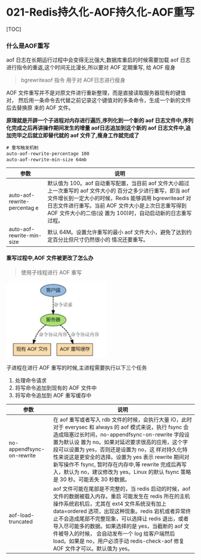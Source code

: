 # 021-Redis持久化-AOF持久化-AOF重写

[TOC]

### 什么是AOF重写

aof 日志在长期运行过程中会变得无比强大,数据库重启的时候需要加载 aof 日志进行指令的重返,这个时间无比漫长,所以要对 AOF 定期重写, 给 AOF 瘦身

> bgrewriteaof 指令 用于对 AOF日志进行瘦身

AOF 文件重写并不是对原文件进行重新整理，而是直接读取服务器现有的键值对， 然后用一条命令去代替之前记录这个键值对的多条命令，生成一个新的文件后去替换原 来的 AOF 文件。

**原理就是开辟一个子进程对内存进行遍历,序列化到一个新的 aof 日志文件中,序列化完成之后再讲操作期间发生的增量 aof日志追加到这个新的 aof 日志文件中,追加完毕之后就立即替代就的 aof 文件了,瘦身工作就完成了**

```
# 重写触发机制 
auto-aof-rewrite-percentage 100 
auto-aof-rewrite-min-size 64mb
```

| 参数                         | 说明                                                         |
| ---------------------------- | ------------------------------------------------------------ |
| auto-aof-rewrite-percentag e | 默认值为 100。aof 自动重写配置，当目前 aof 文件大小超过上一次重写的 aof 文件大小的 百分之多少进行重写，即当 aof 文件增长到一定大小的时候，Redis 能够调用 bgrewriteaof 对日志文件进行重写。当前 AOF 文件大小是上次日志重写得到 AOF 文件大小的二倍(设 置为 100)时，自动启动新的日志重写过程。 |
| auto-aof-rewrite-min-size    | 默认 64M。设置允许重写的最小 aof 文件大小，避免了达到约定百分比但尺寸仍然很小的 情况还要重写。 |

#### 重写过程中,AOF 文件被更改了怎么办

> 使用子线程进行 AOF 重写

![image-20200427220314513](../../../../assets/image-20200427220314513.png)

子进程在进行 AOF 重写的时候,主进程需要执行以下三个任务

1. 处理命令请求
2. 将写命令追加到现有的 AOF 文件中
3. 将写命令追加到 AOF 重写缓存中

| 参数                      | 说明                                                         |
| ------------------------- | ------------------------------------------------------------ |
| no-appendfsync-on-rewrite | 在 aof 重写或者写入 rdb 文件的时候，会执行大量 IO，此时对于 everysec 和 always 的 aof 模式来说，执行 fsync 会造成阻塞过长时间，no-appendfsync-on-rewrite 字段设置为默认设 置为 no。如果对延迟要求很高的应用，这个字段可以设置为 yes，否则还是设置为 no，这 样对持久化特性来说这是更安全的选择。设置为 yes 表示 rewrite 期间对新写操作不 fsync, 暂时存在内存中,等 rewrite 完成后再写入，默认为 no，建议修改为 yes。Linux 的默认 fsync 策略是 30 秒。可能丢失 30 秒数据。 |
| aof-load-truncated        | aof 文件可能在尾部是不完整的，当 redis 启动的时候，aof 文件的数据被载入内存。重启 可能发生在 redis 所在的主机操作系统宕机后，尤其在 ext4 文件系统没有加上 data=ordered 选项，出现这种现象。redis 宕机或者异常终止不会造成尾部不完整现象，可以选择让 redis 退出，或者导入尽可能多的数据。如果选择的是 yes，当截断的 aof 文件被导入的时候， 会自动发布一个 log 给客户端然后 load。如果是 no，用户必须手动 redis-check-aof 修复 AOF 文件才可以。默认值为 yes。 |

